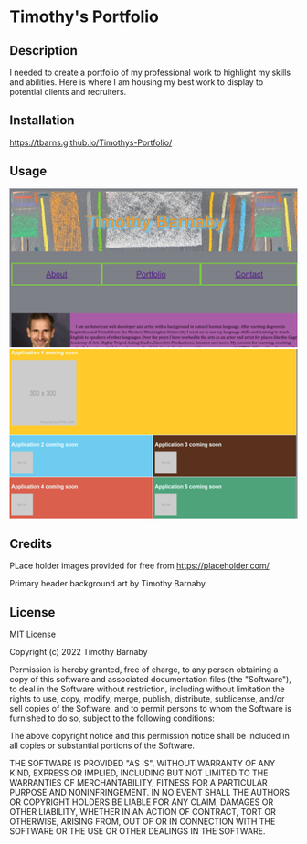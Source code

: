 # Timothy's Portfolio

## Description
I needed to create a portfolio of my professional work to highlight my skills and abilities.  Here is where I am housing my best work to display to potential clients and recruiters. 


## Installation
https://tbarns.github.io/Timothys-Portfolio/


## Usage

<img src="assets/Portfolio-1.png" alt="screenshot of live website">

<img src="assets/Portfolio-2.png" alt="screenshot of live website">


## Credits
PLace holder images provided for free from https://placeholder.com/

Primary header background art by Timothy Barnaby 

## License
MIT License

Copyright (c) 2022 Timothy Barnaby

Permission is hereby granted, free of charge, to any person obtaining a copy
of this software and associated documentation files (the "Software"), to deal
in the Software without restriction, including without limitation the rights
to use, copy, modify, merge, publish, distribute, sublicense, and/or sell
copies of the Software, and to permit persons to whom the Software is
furnished to do so, subject to the following conditions:

The above copyright notice and this permission notice shall be included in all
copies or substantial portions of the Software.

THE SOFTWARE IS PROVIDED "AS IS", WITHOUT WARRANTY OF ANY KIND, EXPRESS OR
IMPLIED, INCLUDING BUT NOT LIMITED TO THE WARRANTIES OF MERCHANTABILITY,
FITNESS FOR A PARTICULAR PURPOSE AND NONINFRINGEMENT. IN NO EVENT SHALL THE
AUTHORS OR COPYRIGHT HOLDERS BE LIABLE FOR ANY CLAIM, DAMAGES OR OTHER
LIABILITY, WHETHER IN AN ACTION OF CONTRACT, TORT OR OTHERWISE, ARISING FROM,
OUT OF OR IN CONNECTION WITH THE SOFTWARE OR THE USE OR OTHER DEALINGS IN THE
SOFTWARE.
